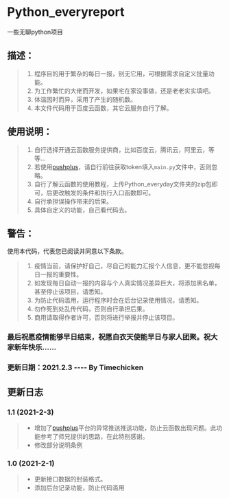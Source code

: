 # Python_everyreport
一些无聊python项目
## 描述：

> 1. 程序目的用于繁杂的每日一报，别无它用，可根据需求自定义批量功能。
> 2. 为工作繁忙的大佬而开发，如果宅在家没事做，还是老老实实填吧。
> 3. 体温因时而异，采用了产生的随机数。
> 4. 本文件代码用于百度云函数，其它云服务自行了解。

## 使用说明：

> 1. 自行选择开通云函数服务提供商，比如百度云，腾讯云，阿里云，等等...
> 2. 若使用[pushplus](https://pushplus.hxtrip.com)，请自行前往获取token填入`main.py`文件中，否则忽略。
> 3. 自行了解云函数的使用教程，上传Python_everyday文件夹的zip包即可，后更改触发的条件和执行入口函数即可。
> 4. 自行承担误操作带来的后果。
> 5. 具体自定义的功能，自己看代码去。

## 警告：

使用本代码，代表您已阅读并同意以下条款。

> 1. 疫情当前，请保护好自己，尽自己的能力汇报个人信息，更不能忽视每日一报的重要性。
> 2. 如发现每日自动一报的内容与个人真实情况差异巨大，将添加黑名单，甚至停止该项目，请悉知。
> 3. 为防止代码滥用，运行程序时会在后台记录使用情况，请悉知。
> 4. 勿作死到处乱传代码，否则自行承担后果。
> 5. 商用请取得作者许可，否则将进行举报并停止该项目。

### 最后祝愿疫情能够早日结束，祝愿白衣天使能早日与家人团聚。祝大家新年快乐......

### 更新日期：2021.2.3 ---- By Timechicken





## 更新日志

### 1.1 (2021-2-3)

> * 增加了[pushplus](https://pushplus.hxtrip.com)平台的异常推送推送功能，防止云函数出现问题。此功能参考了师兄提供的思路，在此特别感谢。
> * 修改部分说明条例

### 1.0 (2021-2-1)

> * 更新接口数据的封装格式。
> * 添加后台记录功能，防止代码滥用
